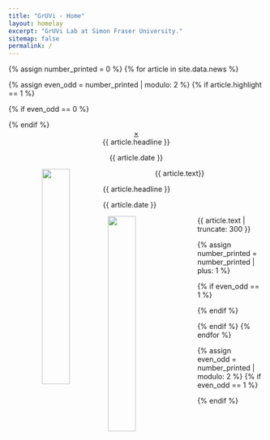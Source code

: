 ```yaml
---
title: "GrUVi - Home"
layout: homelay
excerpt: "GrUVi Lab at Simon Fraser University."
sitemap: false
permalink: /
---
```



{% assign number_printed = 0 %}
{% for article in site.data.news %}

{% assign even_odd = number_printed | modulo: 2 %}
{% if article.highlight == 1 %}

{% if even_odd == 0 %}
<div class="row">
{% endif %}


<div id="myNav{{ number_printed }}" class="overlay clearfix" align="center">
  <a href="javascript:void(0)" class="closebtn" style="cursor:pointer" onclick="closeNav{{ number_printed }}()">&times;</a>
  <div class="overlay-content" style="max-width: 600px;">

 <div class="well  clearfix">
  <newstit>{{ article.headline }}</newstit>
  <p>{{ article.date }}</p>
  <img src="{{ site.url }}{{ site.baseurl }}/images/newspic/{{ article.image }}" class="img-responsive" width="33%" hspace="10" style="float: left" />
  <p style="padding: 0 15px">{{ article.text}}</p>
</div>

  </div>
</div>

<div class="col-sm-6 clearfix">
 <div class="well subhover pointer" onclick="openNav{{ number_printed }}()" style="cursor:pointer;">
  <newstit>{{ article.headline }}</newstit>
  <p>{{ article.date }}</p>
  <img src="{{ site.url }}{{ site.baseurl }}/images/newspic/{{ article.image }}" class="img-responsive" width="33%" hspace="10" style="float: left;" />
  <p style="padding: 0 15px">{{ article.text | truncate: 300 }}</p>
 </div>
</div>

<script>
function openNav{{ number_printed }}() {
    document.getElementById("myNav{{ number_printed }}").style.width = "100%";
}

function closeNav{{ number_printed }}() {
    document.getElementById("myNav{{ number_printed }}").style.width = "0%";
}
</script>

{% assign number_printed = number_printed | plus: 1 %}

{% if even_odd == 1 %}
</div>
{% endif %}

{% endif %}
{% endfor %}

{% assign even_odd = number_printed | modulo: 2 %}
{% if even_odd == 1 %}
</div>
{% endif %}

